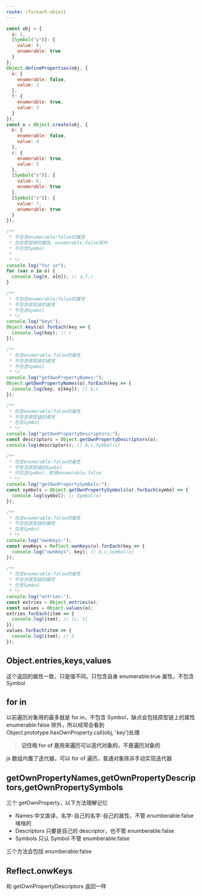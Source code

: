 ```yaml
---
route: /foreach-object
---
```


```js
const obj = {
  a: 1,
  [Symbol("y")]: {
    value: 8,
    enumerable: true
  }
};
Object.defineProperties(obj, {
  e: {
    enumerable: false,
    value: 2
  },
  f: {
    enumerable: true,
    value: 3
  }
});
const o = Object.create(obj, {
  b: {
    enumerable: false,
    value: 4
  },
  c: {
    enumerable: true,
    value: 5
  },
  [Symbol("x")]: {
    value: 6,
    enumerable: true
  },
  [Symbol("z")]: {
    value: 7,
    enumerable: true
  }
});

/**
 * 不包含enumerable:false的属性
 * 包含原型链的属性，enumerable:false除外
 * 不包含Symbol
 *
 * */
console.log("for in");
for (var n in o) {
  console.log(n, o[n]); // a,f,c
}

/**
 * 不包含enumerable:false的属性
 * 不包含原型链的属性
 * 不包含Symbol
 * */
console.log("keys");
Object.keys(o).forEach(key => {
  console.log(key); // c
});

/**
 * 包含enumerable:false的属性
 * 不包含原型链的属性
 * 不包含Symbol
 * */
console.log("getOwnPropertyNames:");
Object.getOwnPropertyNames(o).forEach(key => {
  console.log(key, o[key]); // b,c
});

/**
 * 包含enumerable:false的属性
 * 不包含原型链的属性
 * 包含Symbol
 * */
console.log("getOwnPropertyDescriptors:");
const descriptors = Object.getOwnPropertyDescriptors(o);
console.log(descriptors); // b,c,Symbol(x)

/**
 * 包含enumerable:false的属性
 * 不包含原型链的Symbol
 * 只包含Symbol，即使enumerable:false
 * */
console.log("getOwnPropertySymbols:");
const symbols = Object.getOwnPropertySymbols(o).forEach(symbol => {
  console.log(symbol); // Symbol(x)
});

/**
 * 包含enumerable:false的属性
 * 不包含原型链的属性
 * 包含Symbol
 * */
console.log("ownKeys:");
const onwKeys = Reflect.ownKeys(o).forEach(key => {
  console.log("ownKeys", key); // b,c,Symbol(x)
});

/**
 * 包含enumerable:false的属性
 * 不包含原型链的属性
 * 包含Symbol
 * */
console.log("entries:");
const extries = Object.entries(o);
const values = Object.values(o);
extries.forEach(item => {
  console.log(item); // [c, 5]
});
values.forEach(item => {
  console.log(item); // 5
});
```

## Object.entries,keys,values

这个返回的属性一致，只是值不同。只包含自身 enumerable:true 属性，不包含 Symbol

## for in

以前遍历对象用的最多就是 for in，不包含 Symbol，缺点会包括原型链上的属性 enumerable:false 除外，所以经常会看到 Object.prototype.hasOwnProperty.call(obj, 'key')处理

> **记住啦 for of 是用来遍历可以迭代对象的，不是遍历对象的**

js 数组内置了迭代器，可以 for of 遍历，普通对象除非手动实现迭代器

## getOwnPropertyNames,getOwnPropertyDescriptors,getOwnPropertySymbols

三个 getOwnProperty，以下方法理解记忆

- Names 中文直译，名字-自己的名字-自己的属性，不管 enumberable:false 啥啥的
- Descriptors 只要是自己的 descriptor，也不管 enumberable:false
- Symbols 只认 Symbol 不管 enumberable:false

三个方法会包括 enumberable:false

## Reflect.onwKeys

和 getOwnPropertyDescriptors 返回一样
